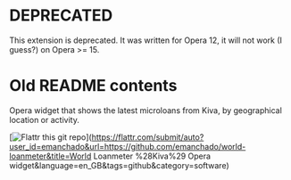 DEPRECATED
==========

This extension is deprecated. It was written for Opera 12, it will not work (I guess?) on Opera >= 15.











Old README contents
===================
Opera widget that shows the latest microloans from Kiva, by
geographical location or activity.

[![Flattr this git repo](http://api.flattr.com/button/flattr-badge-large.png)](https://flattr.com/submit/auto?user_id=emanchado&url=https://github.com/emanchado/world-loanmeter&title=World Loanmeter %28Kiva%29 Opera widget&language=en_GB&tags=github&category=software)
